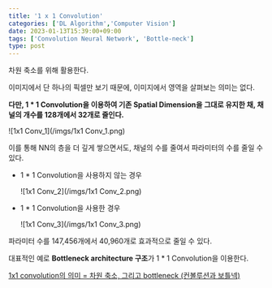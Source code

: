 ```yaml
---
title: '1 x 1 Convolution'
categories: ['DL Algorithm','Computer Vision']
date: 2023-01-13T15:39:00+09:00
tags: ['Convolution Neural Network', 'Bottle-neck']
type: post
---
```


차원 축소를 위해 활용한다.

이미지에서 단 하나의 픽셀만 보기 때문에, 이미지에서 영역을 살펴보는 의미는 없다.

**다만, 1 * 1 Convolution을 이용하여 기존 Spatial Dimension을 그대로 유지한 채, 채널의 개수를 128개에서 32개로 줄인다.** 

![1x1 Conv_1](/imgs/1x1 Conv_1.png)

이를 통해 NN의 층을 더 깊게 쌓으면서도, 채널의 수를 줄여서 파라미터의 수를 줄일 수 있다.

- 1 * 1 Convolution을 사용하지 않는 경우
    
    ![1x1 Conv_2](/imgs/1x1 Conv_2.png)
    
- 1 * 1 Convolution을 사용한 경우
    
    ![1x1 Conv_3](/imgs/1x1 Conv_3.png)
    

파라미터 수를 147,456개에서 40,960개로 효과적으로 줄일 수 있다.

대표적인 예로 **Bottleneck architecture 구조**가 1 * 1 Convolution을 이용한다.

[1x1 convolution의 의미 = 차원 축소, 그리고 bottleneck (컨볼루션과 보틀넥)](https://lv99.tistory.com/21)